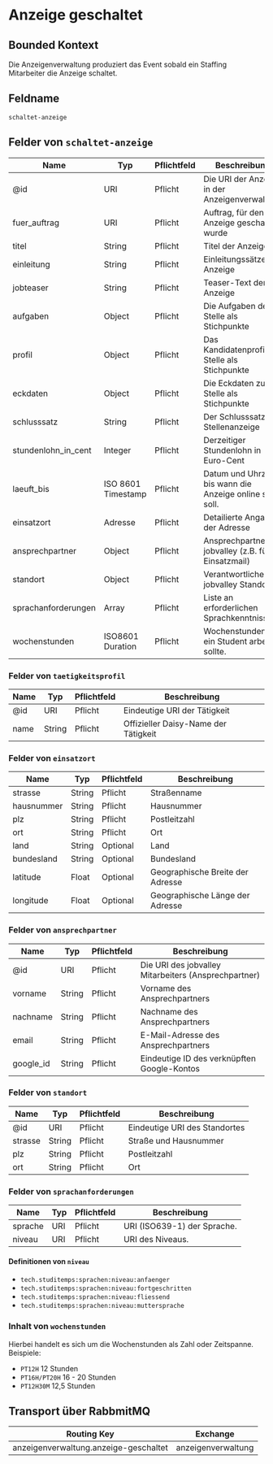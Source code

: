 # Anzeige geschaltet

## Bounded Kontext

Die Anzeigenverwaltung produziert das Event sobald ein Staffing Mitarbeiter die Anzeige schaltet.

## Feldname

`schaltet-anzeige`

## Felder von `schaltet-anzeige`

| Name | Typ | Pflichtfeld | Beschreibung |
|---|---|---|---|
| @id | URI | Pflicht | Die URI der Anzeige in der Anzeigenverwaltung |
| fuer_auftrag | URI | Pflicht | Auftrag, für den die Anzeige geschaltet wurde |
| titel | String | Pflicht | Titel der Anzeige |
| einleitung | String | Pflicht | Einleitungssätze der Anzeige |
| jobteaser | String | Pflicht | Teaser-Text der Anzeige |
| aufgaben | Object | Pflicht | Die Aufgaben der Stelle als Stichpunkte |
| profil | Object | Pflicht | Das Kandidatenprofil der Stelle als Stichpunkte |
| eckdaten | Object | Pflicht | Die Eckdaten zur Stelle als Stichpunkte |
| schlusssatz | String | Pflicht | Der Schlusssatz der Stellenanzeige |
| stundenlohn_in_cent| Integer | Pflicht | Derzeitiger Stundenlohn in Euro-Cent |
| laeuft_bis| ISO 8601 Timestamp | Pflicht | Datum und Uhrzeit bis wann die Anzeige online sein soll. |
| einsatzort | Adresse | Pflicht | Detailierte Angabe der Adresse |
| ansprechpartner | Object | Pflicht | Ansprechpartner bei jobvalley (z.B. für Einsatzmail) |
| standort | Object | Pflicht | Verantwortlicher jobvalley Standort |
| sprachanforderungen | Array | Pflicht | Liste an erforderlichen Sprachkenntnissen |
| wochenstunden | ISO8601 Duration | Pflicht | Wochenstunden, die ein Student arbeiten sollte. |

### Felder von `taetigkeitsprofil`

| Name | Typ | Pflichtfeld | Beschreibung |
|---|---|---|---|
| @id | URI | Pflicht | Eindeutige URI der Tätigkeit |
| name | String | Pflicht | Offizieller Daisy-Name der Tätigkeit |

### Felder von `einsatzort`

| Name | Typ | Pflichtfeld | Beschreibung |
|---|---|---|---|
| strasse | String | Pflicht | Straßenname |
| hausnummer | String | Pflicht | Hausnummer |
| plz | String | Pflicht | Postleitzahl |
| ort | String | Pflicht | Ort |
| land | String | Optional | Land |
| bundesland | String | Optional | Bundesland |
| latitude | Float | Optional | Geographische Breite der Adresse |
| longitude | Float | Optional | Geographische Länge der Adresse |

### Felder von `ansprechpartner`

| Name | Typ | Pflichtfeld | Beschreibung |
|---|---|---|---|
| @id | URI | Pflicht | Die URI des jobvalley Mitarbeiters (Ansprechpartner) |
| vorname | String | Pflicht | Vorname des Ansprechpartners |
| nachname | String | Pflicht | Nachname des Ansprechpartners |
| email | String | Pflicht | E-Mail-Adresse des Ansprechpartners |
| google_id | String | Pflicht | Eindeutige ID des verknüpften Google-Kontos |

### Felder von `standort`

| Name | Typ | Pflichtfeld | Beschreibung |
|---|---|---|---|
| @id | URI | Pflicht | Eindeutige URI des Standortes |
| strasse | String | Pflicht | Straße und Hausnummer |
| plz | String | Pflicht | Postleitzahl |
| ort | String | Pflicht | Ort |

### Felder von `sprachanforderungen`

| Name    | Typ | Pflichtfeld | Beschreibung                |
| ------- | --- | ----------- | --------------------------- |
| sprache | URI | Pflicht     | URI (ISO639-1) der Sprache. |
| niveau  | URI | Pflicht     | URI des Niveaus.            |

#### Definitionen von `niveau`

-   `tech.studitemps:sprachen:niveau:anfaenger`
-   `tech.studitemps:sprachen:niveau:fortgeschritten`
-   `tech.studitemps:sprachen:niveau:fliessend`
-   `tech.studitemps:sprachen:niveau:muttersprache`

### Inhalt von `wochenstunden`

Hierbei handelt es sich um die Wochenstunden als Zahl oder Zeitspanne. Beispiele:

- `PT12H` 12 Stunden
- `PT16H/PT20H` 16 - 20 Stunden
- `PT12H30M` 12,5 Stunden

## Transport über RabbmitMQ

| Routing Key | Exchange |
|---|---|
| anzeigenverwaltung.anzeige-geschaltet | anzeigenverwaltung |

